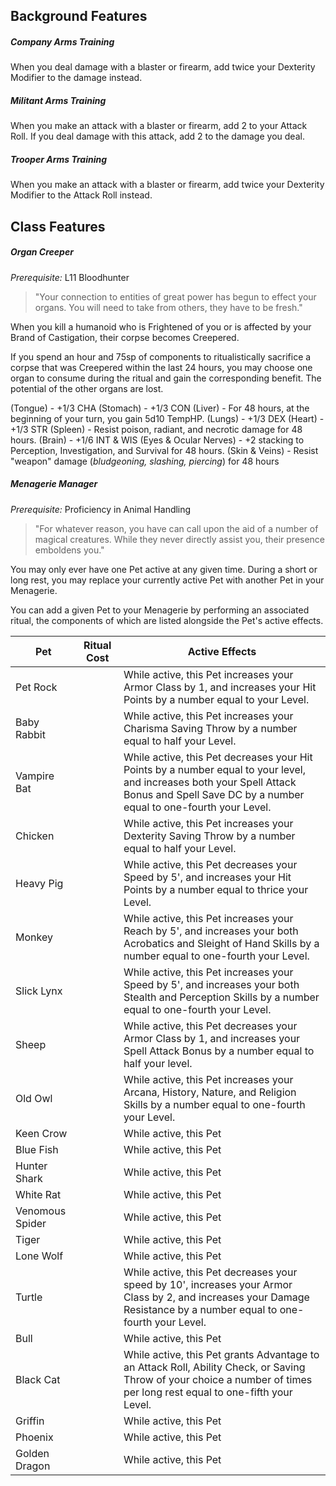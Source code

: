 
## Background Features
##### Company Arms Training
When you deal damage with a blaster or firearm, add twice your Dexterity Modifier to the damage instead.

##### Militant Arms Training
When you make an attack with a blaster or firearm, add 2 to your Attack Roll. If you deal damage with this attack, add 2 to the damage you deal.

##### Trooper Arms Training
When you make an attack with a blaster or firearm, add twice your Dexterity Modifier to the Attack Roll instead.

## Class Features
##### Organ Creeper
*Prerequisite:* L11 Bloodhunter
> "Your connection to entities of great power has begun to effect your organs. You will need to take from others, they have to be fresh."

When you kill a humanoid who is Frightened of you or is affected by your Brand of Castigation, their corpse becomes Creepered.

If you spend an hour and 75sp of components to ritualistically sacrifice a corpse that was Creepered within the last 24 hours, you may choose one organ to consume during the ritual and gain the corresponding benefit. The potential of the other organs are lost.

(Tongue) -  +1/3 CHA
(Stomach) - +1/3 CON
(Liver) - For 48 hours, at the beginning of your turn, you gain 5d10 TempHP.
(Lungs) - +1/3 DEX
(Heart) - +1/3 STR
(Spleen) - Resist poison, radiant, and necrotic damage for 48 hours.
(Brain) - +1/6 INT & WIS
(Eyes & Ocular Nerves) - +2 stacking to Perception, Investigation, and Survival for 48 hours.
(Skin & Veins) - Resist "weapon" damage (*bludgeoning, slashing, piercing*) for 48 hours

##### Menagerie Manager
*Prerequisite:* Proficiency in Animal Handling
> "For whatever reason, you have can call upon the aid of a number of magical creatures. While they never directly assist you, their presence emboldens you."

You may only ever have one Pet active at any given time. During a short or long rest, you may replace your currently active Pet with another Pet in your Menagerie.

You can add a given Pet to your Menagerie by performing an associated ritual, the components of which are listed alongside the Pet's active effects.

| Pet             | Ritual Cost | Active Effects                                                                                                                                                                             |
| --------------- | ----------- | ------------------------------------------------------------------------------------------------------------------------------------------------------------------------------------------ |
| Pet Rock        |             | While active, this Pet increases your Armor Class by 1, and increases your Hit Points by a number equal to your Level.                                                                     |
| Baby Rabbit     |             | While active, this Pet increases your Charisma Saving Throw by a number equal to half your Level.                                                                                          |
| Vampire Bat     |             | While active, this Pet decreases your Hit Points by a number equal to your level, and increases both your Spell Attack Bonus and Spell Save DC by a number equal to one-fourth your Level. |
| Chicken         |             | While active, this Pet increases your Dexterity Saving Throw by a number equal to half your Level.                                                                                         | 
| Heavy Pig       |             | While active, this Pet decreases your Speed by 5', and increases your Hit Points by a number equal to thrice your Level.                                                                   |
| Monkey          |             | While active, this Pet increases your Reach by 5', and increases your both Acrobatics and Sleight of Hand Skills by a number equal to one-fourth your Level.                               |
| Slick Lynx      |             | While active, this Pet increases your Speed by 5', and increases your both Stealth and Perception Skills by a number equal to one-fourth your Level.                                       |
| Sheep           |             | While active, this Pet decreases your Armor Class by 1, and increases your Spell Attack Bonus by a number equal to half your level.                                                        |
| Old Owl         |             | While active, this Pet increases your Arcana, History, Nature, and Religion Skills by a number equal to one-fourth your Level.                                                             |
| Keen Crow       |             | While active, this Pet                                                                                                                                                     |
| Blue Fish       |             | While active, this Pet                                                                                                                                                                     |
| Hunter Shark    |             | While active, this Pet                                                                                                                                                                     |
| White Rat       |             | While active, this Pet                                                                                                                                                                     |
| Venomous Spider |             | While active, this Pet                                                                                                                                                                     |
| Tiger           |             | While active, this Pet                                                                                                                                                                     |
| Lone Wolf       |             | While active, this Pet                                                                                                                                                                     |
| Turtle          |             | While active, this Pet decreases your speed by 10', increases your Armor Class by 2, and increases your Damage Resistance by a number equal to one-fourth your Level.                      |
| Bull            |             | While active, this Pet                                                                                                                                                                     |
| Black Cat       |             | While active, this Pet grants Advantage to an Attack Roll, Ability Check, or Saving Throw of your choice a number of times per long rest equal to one-fifth your Level.                    |
| Griffin         |             | While active, this Pet                                                                                                                                                                     |
| Phoenix         |             | While active, this Pet                                                                                                                                                                     |
| Golden Dragon   |             | While active, this Pet                                                                                                                                                                     |


